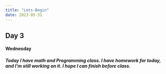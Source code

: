 ```yaml
---
title: "Lets-Begin"
date: 2023-05-31
---
```


## Day 3
#### Wednesday
##### Today I have math and Programming class. I have homework for today, and I'm still working on it. I hope I can finish before class. 
